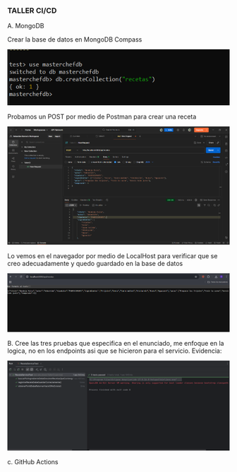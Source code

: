 ### TALLER CI/CD



A. MongoDB

Crear la base de datos en MongoDB Compass

![img.png](img.png)

Probamos un POST por medio de Postman para crear una receta 

![img_1.png](img_1.png)

Lo vemos en el navegador por medio de LocalHost para verificar que se creo adecuadamente y quedo guardado en la base de datos

![img_2.png](img_2.png)

B. Cree las tres pruebas que especifica en el enunciado, me enfoque en la logica, no en los endpoints asi que se hicieron
para el servicio. Evidencia:

![img_3.png](img_3.png)

c. GitHub Actions